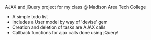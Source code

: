 AJAX and jQuery project for my class @ Madison Area Tech College

- A simple todo list
- Includes a User model by way of 'devise' gem
- Creation and deletion of tasks are AJAX calls
- Callback functions for ajax calls done using jQuery!